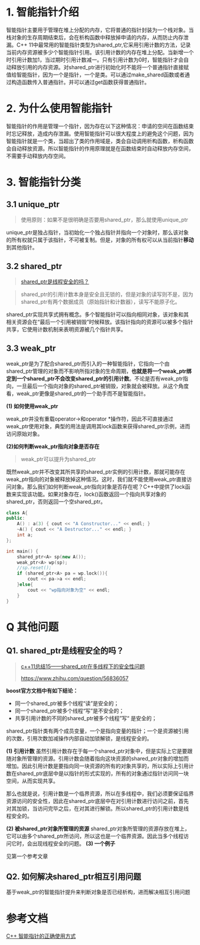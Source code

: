 # 1. 智能指针介绍

智能指针主要用于管理在堆上分配的内存，它将普通的指针封装为一个栈对象。当栈对象的生存周期结束后，会在析构函数中释放掉申请的内存，从而防止内存泄漏。C++ 11中最常用的智能指针类型为shared_ptr,它采用引用计数的方法，记录当前内存资源被多少个智能指针引用。该引用计数的内存在堆上分配。当新增一个时引用计数加1，当过期时引用计数减一。只有引用计数为0时，智能指针才会自动释放引用的内存资源。对shared_ptr进行初始化时不能将一个普通指针直接赋值给智能指针，因为一个是指针，一个是类。可以通过make_shared函数或者通过构造函数传入普通指针。并可以通过get函数获得普通指针。

# 2. 为什么使用智能指针

智能指针的作用是管理一个指针，因为存在以下这种情况：申请的空间在函数结束时忘记释放，造成内存泄漏。使用智能指针可以很大程度上的避免这个问题，因为智能指针就是一个类，当超出了类的作用域是，类会自动调用析构函数，析构函数会自动释放资源。所以智能指针的作用原理就是在函数结束时自动释放内存空间，不需要手动释放内存空间。

# 3. 智能指针分类

## 3.1 unique_ptr

> 使用原则：如果不是很明确是否要用shared_ptr，那么就使用unique_ptr

unique_ptr是独占指针，当初始化一个独占指针并指向一个对象时，那么该对象的所有权就只属于该指针，不可被复制。但是，对象的所有权可以从当前指针**移动**到其他指针。

## 3.2 shared_ptr

> [shared_ptr是线程安全的吗？](https://cloud.tencent.com/developer/article/1654442) 

> shared_ptr的引用计数本身是安全且无锁的，但是对象的读写则不是，因为shared_ptr有两个数据成员（原始指针和计数器），读写不能原子化。

shared_ptr实现共享式拥有概念。多个智能指针可以指向相同对象，该对象和其相关资源会在“最后一个引用被销毁”时候释放。该指针指向的资源可以被多个指针共享，它使用计数机制来表明资源被几个指针共享。

## 3.3 weak_ptr

weak_ptr是为了配合shared_ptr而引入的一种智能指针，它指向一个由shared_ptr管理的对象而不影响所指对象的生命周期，**也就是将一个weak_ptr绑定到一个shared_ptr不会改变shared_ptr的引用计数**。不论是否有weak_ptr指向，一旦最后一个指向对象的shared_ptr被销毁，对象就会被释放。从这个角度看，weak_ptr更像是shared_ptr的一个助手而不是智能指针。

**(1) 如何使用weak_ptr**

weak_ptr并没有重载operator->和operator *操作符，因此不可直接通过weak_ptr使用对象，典型的用法是调用其lock函数来获得shared_ptr示例，进而访问原始对象。

**(2)如何判断weak_ptr指向对象是否存在**

> weak_ptr可以提升为shared_ptr

既然weak_ptr并不改变其所共享的shared_ptr实例的引用计数，那就可能存在weak_ptr指向的对象被释放掉这种情况。这时，我们就不能使用weak_ptr直接访问对象。那么我们如何判断weak_ptr指向对象是否存在呢？C++中提供了lock函数来实现该功能。如果对象存在，lock()函数返回一个指向共享对象的shared_ptr，否则返回一个空shared_ptr。

```C++
class A{
public:
    A() : a(3) { cout << "A Constructor..." << endl; }
    ~A() { cout << "A Destructor..." << endl; }
    int a;
};

int main() {
    shared_ptr<A> sp(new A());
    weak_ptr<A> wp(sp);
    //sp.reset();
    if (shared_ptr<A> pa = wp.lock()){
        cout << pa->a << endl;
    }else{
        cout << "wp指向对象为空" << endl;
    }
}
```



# Q 其他问题

## Q1. shared_ptr是线程安全的吗？

> [c++11总结15——shared_ptr在多线程下的安全性问题](https://blog.csdn.net/www_dong/article/details/114418454)
>
> https://www.zhihu.com/question/56836057

**boost官方文档中有如下结论：**

- 同一个shared_ptr被多个线程“读”是安全的；
- 同一个shared_ptr被多个线程“写”是不安全的；
- 共享引用计数的不同的shared_ptr被多个线程”写“ 是安全的；

shared_ptr指针类有两个成员变量，一个是指向变量的指针；一个是资源被引用的次数，引用次数加减操作内部自动加锁解锁，是线程安全的。

**(1) 引用计数**
虽然引用计数存在于每一个shared_ptr对象中，但是实际上它是要跟随对象所管理的资源。引用计数会随着指向这块资源的shared_ptr对象的增加而增加。因此引用计数是要指向同一块资源的所有的对象共享的，所以实际上引用计数在shared_ptr底层中是以指针的形式实现的，所有的对象通过指针访问同一块空间，从而实现共享。

那么也就是说，引用计数是一个临界资源，所以在多线程中，我们必须要保证临界资源访问的安全性，因此在shared_ptr底层中在对引用计数进行访问之前，首先对其加锁，当访问完毕之后，在对其进行解锁。所以shared_ptr的引用计数是线程安全的。

**(2) 被shared_ptr对象所管理的资源**
shared_ptr对象所管理的资源存放在堆上，它可以由多个shared_ptr所访问，所以这也是一个临界资源。因此当多个线程访问它时，会出现线程安全的问题。
**(3) 一个例子**

见第一个参考文章

##  Q2. 如何解决shared_ptr相互引用问题

基于weak_ptr的智能指针提升来判断对象是否已经析构，进而解决相互引用问题

# 参考文档

[C++ 智能指针的正确使用方式](https://www.cyhone.com/articles/right-way-to-use-cpp-smart-pointer/)

